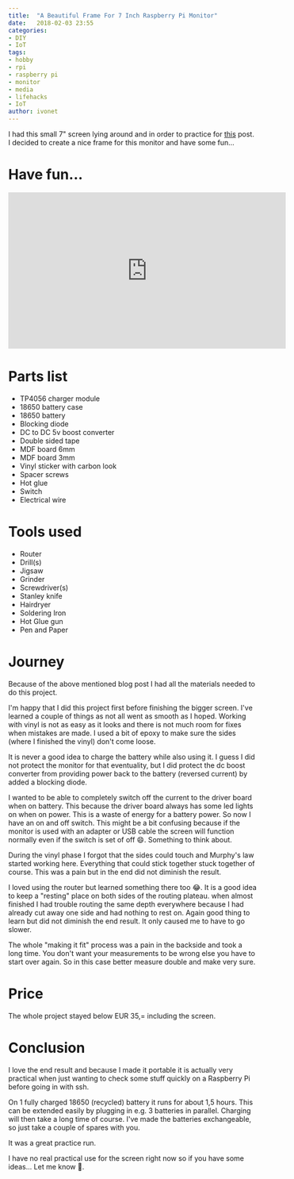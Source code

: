 ```yaml
---
title:  "A Beautiful Frame For 7 Inch Raspberry Pi Monitor"
date:   2018-02-03 23:55
categories:
- DIY
- IoT
tags:
- hobby
- rpi
- raspberry pi
- monitor
- media
- lifehacks
- IoT
author: ivonet
---
```



I had this small 7" screen lying around and in order to practice for [this](http://ivo2u.nl/5x) post.
I decided to create a nice frame for this monitor and have some fun...

<!-- more -->

# Have fun...


<iframe width="560" height="315" src="https://www.youtube.com/embed/d78ytZJnwJY" frameborder="0" allow="autoplay; encrypted-media" allowfullscreen></iframe>

# Parts list

* TP4056 charger module
* 18650 battery case
* 18650 battery
* Blocking diode
* DC to DC 5v boost converter
* Double sided tape
* MDF board 6mm
* MDF board 3mm
* Vinyl sticker with carbon look
* Spacer screws
* Hot glue
* Switch
* Electrical wire

# Tools used

* Router
* Drill(s)
* Jigsaw
* Grinder
* Screwdriver(s)
* Stanley knife
* Hairdryer
* Soldering Iron
* Hot Glue gun
* Pen and Paper

# Journey

Because of the above mentioned blog post I had all the materials needed to do this project.

I'm happy that I did this project first before finishing the bigger screen. I've learned a couple of things as not
all went as smooth as I hoped. Working with vinyl is not as easy as it looks and there is not much room for fixes when mistakes
are made. I used a bit of epoxy to make sure the sides (where I finished the vinyl) don't come loose.

It is never a good idea to charge the battery while also using it. I guess I did not protect the monitor for that eventuality,
but I did protect the dc boost converter from providing power back to the battery (reversed current) by added a blocking diode.

I wanted to be able to completely switch off the current to the driver board when on battery. This because the driver board
always has some led lights on when on power. This is a waste of energy for a battery power. So now I have an on and off switch.
This might be a bit confusing because if the monitor is used with an adapter or USB cable the screen will function normally
even if the switch is set of off 😄. Something to think about.

During the vinyl phase I forgot that the sides could touch and Murphy's law started working here. Everything that could stick
together stuck together of course. This was a pain but in the end did not diminish the result.

I loved using the router but learned something there too 😂. It is a good idea to keep a "resting" place on both sides of the
routing plateau. when almost finished I had trouble routing the same depth everywhere because I had already cut away one side
and had nothing to rest on. Again good thing to learn but did not diminish the end result. It only caused me to have to go slower.

The whole "making it fit" process was a pain in the backside and took a long time. You don't want your measurements to be wrong
else you have to start over again. So in this case better measure double and make very sure. 
 

# Price

The whole project stayed below EUR 35,= including the screen.

# Conclusion

I love the end result and because I made it portable it is actually very practical when just wanting to check some stuff quickly
on a Raspberry Pi before going in with ssh. 

On 1 fully charged 18650 (recycled) battery it runs for about 1,5 hours. This can be extended easily by plugging in e.g. 3 batteries
in parallel. Charging will then take a long time of course. I've made the batteries exchangeable, so just take a couple of spares
with you.

It was a great practice run.

I have no real practical use for the screen right now so if you have some ideas... 
Let me know 🖖. 

        
